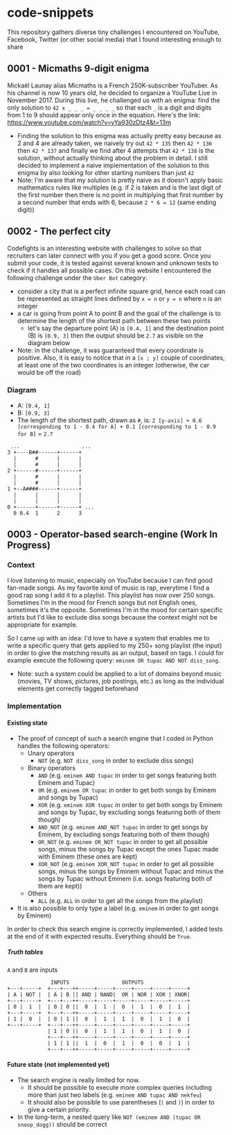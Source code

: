 # code-snippets
This repository gathers diverse tiny challenges I encountered on YouTube, Facebook, Twitter (or other social media) that I found interesting enough to share

## 0001 - Micmaths 9-digit enigma

Mickaël Launay alias Micmaths is a French 250K-subscriber YouTuber. As his channel is now 10 years old, he decided to organize a YouTube Live in November 2017. During this live, he challenged us with an enigma: find the only solution to `42 x _ _ _ = _ _ _ _` so that each `_` is a digit and digits from 1 to 9 should appear only once in the equation. Here's the link: https://www.youtube.com/watch?v=vYa930zDtz4&t=13m
- Finding the solution to this enigma was actually pretty easy because as 2 and 4 are already taken, we naively try out `42 * 135` then `42 * 136` then `42 * 137` and finally we find after 4 attempts that `42 * 138` is the solution, without actually thinking about the problem in detail. I still decided to implement a naive implementation of the solution to this enigma by also looking for other starting numbers than just `42`
- Note: I'm aware that my solution is pretty naive as it doesn't apply basic mathematics rules like multiples (e.g. if 2 is taken and is the last digit of the first number then there is no point in multiplying that first number by a second number that ends with 6, because `2 * 6 = 12` (same ending digit))

## 0002 - The perfect city

Codefights is an interesting website with challenges to solve so that recruiters can later connect with you if you get a good score. Once you submit your code, it is tested against several known and unknown tests to check if it handles all possible cases.
On this website I encountered the following challenge under the `Uber Bot` category:
- consider a city that is a perfect infinite square grid, hence each road can be represented as straight lines defined by `x = n` or `y = n` where `n` is an integer
- a car is going from point A to point B and the goal of the challenge is to determine the length of the shortest path between these two points
  - let's say the departure point (A) is `[0.4, 1]` and the destination point (B) is `[0.9, 3]` then the output should be `2.7` as visible on the diagram below
- Note: in the challenge, it was guaranteed that every coordinate is positive. Also, it is easy to notice that in a `[x ; y]` couple of coordinates, at least one of the two coordinates is an integer (otherwise, the car would be off the road)

### Diagram

- A: `[0.4, 1]`
- B: `[0.9, 3]`
- The length of the shortest path, drawn as `#`, is: `2 [y-axis] + 0.6 [corresponding to 1 - 0.4 for A] + 0.1 [corresponding to 1 - 0.9 for B]` = `2.7`

```
 ...                    ...
3 +----B##------+------+
  |      #      |      |
  |      #      |      |
2 +------#------+------+
  |      #      |      |
  |      #      |      |
1 +--A####------+------+
  |      |      |      |
  |      |      |      |
0 +------+------+------+ ...
  0 0.4  1      2      3
```

## 0003 - Operator-based search-engine (Work In Progress)

### Context

I love listening to music, especially on YouTube because I can find good fan-made songs. As my favorite kind of music is rap, everytime I find a good rap song I add it to a playlist. This playlist has now over 250 songs. Sometimes I'm in the mood for French songs but not English ones, sometimes it's the opposite. Sometimes I'm in the mood for certain specific artists but I'd like to exclude diss songs because the context might not be appropriate for example.

So I came up with an idea: I'd love to have a system that enables me to write a specific query that gets applied to my 250+ song playlist (the input) in order to give the matching results as an output, based on tags. I could for example execute the following query: `eminem OR tupac AND NOT diss_song`.
- Note: such a system could be applied to a lot of domains beyond music (movies, TV shows, pictures, job postings, etc.) as long as the individual elements get correctly tagged beforehand

### Implementation

#### Existing state

- The proof of concept of such a search engine that I coded in Python handles the following operators:
  - Unary operators
    - `NOT` (e.g. `NOT diss_song` in order to exclude diss songs)
  - Binary operators
    - `AND` (e.g. `eminem AND tupac` in order to get songs featuring both Eminem and Tupac)
    - `OR` (e.g. `eminem OR tupac` in order to get both songs by Eminem and songs by Tupac)
	- `XOR` (e.g. `eminem XOR tupac` in order to get both songs by Eminem and songs by Tupac, by excluding songs featuring both of them though)
	- `AND_NOT` (e.g. `eminem AND_NOT tupac` in order to get songs by Eminem, by excluding songs featuring both of them though)
	- `OR_NOT` (e.g. `eminem OR_NOT tupac` in order to get all possible songs, minus the songs by Tupac except the ones Tupac made with Eminem (these ones are kept)
	- `XOR_NOT` (e.g. `eminem XOR_NOT tupac` in order to get all possible songs, minus the songs by Eminem without Tupac and minus the songs by Tupac without Eminem (i.e. songs featuring both of them are kept))
  - Others
	- `ALL` (e.g. `ALL` in order to get all the songs from the playlist)
- It is also possible to only type a label (e.g. `eminem` in order to get songs by Eminem)

In order to check this search engine is correctly implemented, I added tests at the end of it with expected results. Everything should be `True`.

##### Truth tables

`A` and `B` are inputs
```
              INPUTS                 OUTPUTS
+---+-----+  +---+---++-----+-----+-----+-----+-----+-----+
| A | NOT |  | A | B || AND | NAND|  OR | NOR | XOR | XNOR|
+---+-----+  +---+---++-----+-----+-----+-----+-----+-----+
| 0 |  1  |  | 0 | 0 ||  0  |  1  |  0  |  1  |  0  |  1  |
+---+-----+  +---+---++-----+-----+-----+-----+-----+-----+
| 1 |  0  |  | 0 | 1 ||  0  |  1  |  1  |  0  |  1  |  0  |
+---+-----+  +---+---++-----+-----+-----+-----+-----+-----+
             | 1 | 0 ||  0  |  1  |  1  |  0  |  1  |  0  |
             +---+---++-----+-----+-----+-----+-----+-----+
             | 1 | 1 ||  1  |  0  |  1  |  0  |  0  |  1  |
             +---+---++-----+-----+-----+-----+-----+-----+
```
	
#### Future state (not implemented yet)

- The search engine is really limited for now.
  - It should be possible to execute more complex queries including more than just two labels (e.g. `eminem AND tupac AND nekfeu`)
  - It should also be possible to use parentheses (`(` and `)`) in order to give a certain priority.
- In the long-term, a nested query like `NOT (eminem AND (tupac OR snoop_dogg))` should be correct
